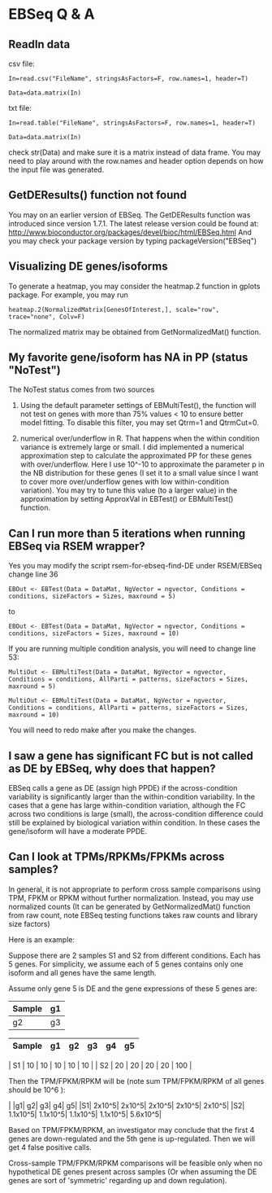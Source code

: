 # EBSeq Q & A


## ReadIn data

csv file:

```
In=read.csv("FileName", stringsAsFactors=F, row.names=1, header=T)

Data=data.matrix(In)
```

txt file:
```
In=read.table("FileName", stringsAsFactors=F, row.names=1, header=T)

Data=data.matrix(In)
```
check str(Data) and make sure it is a matrix instead of data frame. You may need to play around with the row.names and header option depends on how the input file was generated.



## GetDEResults() function not found

You may on an earlier version of EBSeq. The GetDEResults function
was introduced since version 1.7.1.
The latest release version could be found at:
http://www.bioconductor.org/packages/devel/bioc/html/EBSeq.html
And you may check your package version by typing packageVersion("EBSeq")


## Visualizing DE genes/isoforms

To generate a heatmap, you may consider the heatmap.2 function in gplots package.
For example, you may run
```
heatmap.2(NormalizedMatrix[GenesOfInterest,], scale="row", trace="none", Colv=F)
```
The normalized matrix may be obtained from GetNormalizedMat() function.


## My favorite gene/isoform has NA in PP (status "NoTest")

The NoTest status comes from two sources

1) Using the default parameter settings of EBMultiTest(), the function
will not test on genes with more than 75% values < 10 to ensure better
model fitting. To disable this filter, you may set Qtrm=1 and
QtrmCut=0.

2) numerical over/underflow in R. That happens when the within
condition variance is extremely large or small. I did implemented a numerical
approximation step to calculate the approximated PP for these genes
with over/underflow. Here I use 10^-10 to approximate the parameter p
in the NB distribution for these genes (I set it to a small value
since I want to cover more over/underflow genes with low
within-condition variation). You may try to tune this value (to a larger value) in the
approximation by setting ApproxVal in EBTest() or EBMultiTest() function. 

## Can I run more than 5 iterations when running EBSeq via RSEM wrapper?

Yes you may modify the script rsem-for-ebseq-find-DE under RSEM/EBSeq
change line 36
```
EBOut <- EBTest(Data = DataMat, NgVector = ngvector, Conditions =
conditions, sizeFactors = Sizes, maxround = 5)
```
to
```
EBOut <- EBTest(Data = DataMat, NgVector = ngvector, Conditions =
conditions, sizeFactors = Sizes, maxround = 10)
```
If you are running multiple condition analysis, you will need to change line 53:
```
MultiOut <- EBMultiTest(Data = DataMat, NgVector = ngvector,
Conditions = conditions, AllParti = patterns, sizeFactors = Sizes,
maxround = 5)
```
```
MultiOut <- EBMultiTest(Data = DataMat, NgVector = ngvector,
Conditions = conditions, AllParti = patterns, sizeFactors = Sizes,
maxround = 10)
```
You will need to redo make after you make the changes.

## I saw a gene has significant FC but is not called as DE by EBSeq, why does that happen?

EBSeq calls a gene as DE (assign high PPDE) if the across-condition variability is significantly larger than the within-condition
variability. In the cases that a gene has large within-condition variation, although the FC across two conditions is large (small), 
the across-condition difference could still be explained by biological variation within condition. In these cases the gene/isoform
will have a moderate PPDE.

## Can I look at TPMs/RPKMs/FPKMs across samples?

In general, it is not appropriate to perform cross sample comparisons using TPM, FPKM or RPKM without further normalization.
Instead, you may use normalized counts (It can be generated by GetNormalizedMat() function from raw count, 
note EBSeq testing functions takes raw counts and library size factors)

Here is an example:

Suppose there are 2 samples S1 and S2 from different conditions. Each has 5 genes. For simplicity, we assume
each of 5 genes contains only one isoform and all genes have the same length.

Assume only gene 5 is DE and the gene expressions of these 5 genes are:

| Sample | g1 | 
| ------ | -- |
| g2 | g3 | 


| Sample | g1 | g2 | g3 | g4 | g5  |
| ------ | -- | -- | -- | -- | --- |


| S1     | 10 | 10 | 10 | 10 | 10  |
| S2     | 20 | 20 | 20 | 20 | 100 |

Then the TPM/FPKM/RPKM will be (note sum TPM/FPKM/RPKM of all genes should be 10^6 ):

|  |g1|  g2|  g3|  g4|  g5|
|S1| 2x10^5|  2x10^5|  2x10^5|  2x10^5|  2x10^5|
|S2| 1.1x10^5|  1.1x10^5|  1.1x10^5|  1.1x10^5|  5.6x10^5|

Based on TPM/FPKM/RPKM, an investigator may conclude that the first 4 genes are down-regulated and the 5th gene is up-regulated.
Then we will get 4 false positive calls. 

Cross-sample TPM/FPKM/RPKM comparisons will be feasible only when no hypothetical DE genes present across samples 
(Or when assuming the DE genes are sort of 'symmetric' regarding up and down regulation).  

